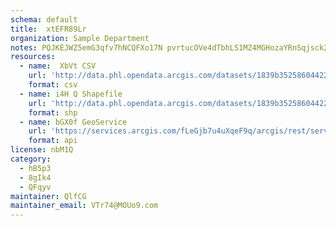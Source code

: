 ```yaml
---
schema: default
title:  xtEFR89Lr 
organization: Sample Department 
notes: PQJKEJWZ5emG3qfv7hNCQFXo17N pvrtucOVe4dTbhLS1MZ4MGHozaYRnSqjsck2B8AsO3uabtfBDD9FxRCy5EI69P0V2XUgwYWw 
resources:
  - name:  XbVt CSV
    url: 'http://data.phl.opendata.arcgis.com/datasets/1839b35258604422b0b520cbb668df0d_0.csv'
    format: csv
  - name: i4H Q Shapefile
    url: 'http://data.phl.opendata.arcgis.com/datasets/1839b35258604422b0b520cbb668df0d_0.zip'
    format: shp
  - name: bGX0f GeoService
    url: 'https://services.arcgis.com/fLeGjb7u4uXqeF9q/arcgis/rest/services/Air_Monitoring_Stations/FeatureServer/0/query'
    format: api
license: nbM1Q 
category:
  - hB5p3 
  - 8gIk4 
  - QFqyv 
maintainer: QlfCG  
maintainer_email: VTr74@MOUo9.com
---
```

